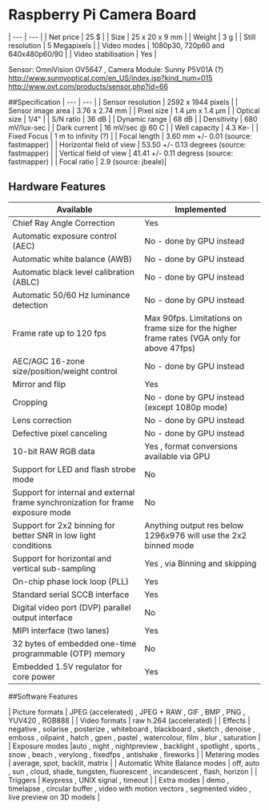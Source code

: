 # ﻿Raspberry Pi Camera Board

| --- | --- |
| Net price | 25 $ |
| Size | 25 x 20 x 9 mm |
| Weight | 3 g |
| Still resolution | 5 Megapixels |
| Video modes | 1080p30, 720p60 and 640x480p60/90 |
| Video stabilisation | Yes |

Sensor: OmniVision OV5647  , Camera Module:  Sunny P5V01A (?)
http://www.sunnyoptical.com/en_US/index.jsp?kind_num=015
http://www.ovt.com/products/sensor.php?id=66

##Specification
| --- | --- |
| Sensor resolution | 2592 x 1944 pixels |
| Sensor image area | 3.76 x 2.74 mm |
| Pixel size | 1.4 µm x 1.4 µm |
| Optical size	| 1/4" |
| S/N ratio | 36 dB |
| Dynamic range | 68 dB |
| Densitivity | 680 mV/lux-sec |
| Dark current | 16 mV/sec @ 60 C |
| Well capacity | 4.3 Ke- |
| Fixed Focus | 1 m to infinity (?) |
| Focal length | 3.60 mm +/- 0.01 (source: fastmapper) |
| Horizontal field of view | 53.50  +/- 0.13 degrees (source: fastmapper) |
| Vertical field of view | 41.41 +/- 0.11 degress (source: fastmapper) |
| Focal ratio | 2.9 (source: jbeale)|


## Hardware Features

| Available | Implemented |
| --- | --- |
| Chief Ray Angle Correction | Yes |
| Automatic exposure control (AEC) | No - done by GPU instead |
| Automatic white balance (AWB) | No - done by GPU instead |
| Automatic black level calibration (ABLC) | No - done by GPU instead |
| Automatic 50/60 Hz luminance detection | No - done by GPU instead |
| Frame rate up to 120 fps | Max 90fps. Limitations on frame size for the higher frame rates (VGA only for above 47fps) |
| AEC/AGC 16-zone size/position/weight control | No - done by GPU instead |
| Mirror and flip | Yes |
| Cropping | No - done by GPU instead (except 1080p mode) |
| Lens correction | No - done by GPU instead |
| Defective pixel canceling | No - done by GPU instead |
| 10-bit RAW RGB data | Yes , format conversions available via GPU |
| Support for LED and flash strobe mode | No |
| Support for internal and external frame synchronization for frame exposure mode | No |
| Support for 2x2 binning for better SNR in low light conditions | Anything output res below 1296x976 will use the 2x2 binned mode |
| Support for horizontal and vertical sub-sampling | Yes , via Binning and skipping |
| On-chip phase lock loop (PLL) | Yes |
| Standard serial SCCB interface | Yes |
| Digital video port (DVP) parallel output interface | No |
| MIPI interface (two lanes) | Yes |
| 32 bytes of embedded one-time programmable (OTP) memory | No |
| Embedded 1.5V regulator for core power | Yes |

##Software Features

| Picture formats | JPEG (accelerated) , JPEG + RAW , GIF , BMP , PNG , YUV420 , RGB888 |
| Video formats | raw h.264 (accelerated) |
| Effects | negative , solarise , posterize , whiteboard , blackboard , sketch , denoise , emboss , oilpaint , hatch , gpen , pastel , watercolour,  film , blur , saturation |
| Exposure modes |auto  , night , nightpreview , backlight ,
spotlight , sports , snow , beach , verylong  , fixedfps , antishake , fireworks |
| Metering modes | average, spot, backlit, matrix |
| Automatic White Balance modes | off, auto , sun , cloud, shade, tungsten, fluorescent , incandescent , flash, horizon |
| Triggers | Keypress , UNIX signal , timeout |
| Extra modes | demo , timelapse , circular buffer , video with motion vectors , segmented video , live preview on 3D models |

